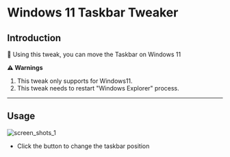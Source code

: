 # Windows 11 Taskbar Tweaker

## Introduction
:wrench: Using this tweak, you can move the Taskbar on Windows 11<p/>
**:warning: Warnings**
1. This tweak only supports for Windows11.
2. This tweak needs to restart "Windows Explorer" process.

---
## Usage
![screen_shots_1](https://user-images.githubusercontent.com/11989841/182273151-0b6d3e1c-2a1d-4735-95de-bcc6343f9578.png)

- Click the button to change the taskbar position